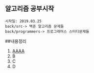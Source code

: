 ## 알고리즘 공부시작

	시작일: 2019.03.25
	back/src-> 백준 알고리즘 문제들
	back/programmers-> 프로그래머스 스터디문제들

##내용정리
  1. [AAAA](https://google.com, "설명") 
  2. B
  3. C
  4. D


